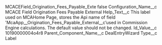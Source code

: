 <?xml version="1.0" encoding="UTF-8"?>
<CustomMetadata xmlns="http://soap.sforce.com/2006/04/metadata" xmlns:xsi="http://www.w3.org/2001/XMLSchema-instance" xmlns:xsd="http://www.w3.org/2001/XMLSchema">
    <label>MCACEField_Origination_Fees_Payable_Exte</label>
    <protected>false</protected>
    <values>
        <field>Configuration_Name__c</field>
        <value xsi:type="xsd:string">MCACE Field Origination Fees Payable External</value>
    </values>
    <values>
        <field>Help_Text__c</field>
        <value xsi:type="xsd:string">This label used on MCAHome Page, stores the Api name of field &apos;McaApp__Origination_Fees_Payable_External__c’used in Commission Engine calculations. The default value should not be changed.</value>
    </values>
    <values>
        <field>Id_Value__c</field>
        <value xsi:type="xsd:string">10190000004o4r8</value>
    </values>
    <values>
        <field>Parent_Component_Name__c</field>
        <value xsi:type="xsd:string">DealEntryWizard</value>
    </values>
    <values>
        <field>Type__c</field>
        <value xsi:type="xsd:string">Label</value>
    </values>
</CustomMetadata>
